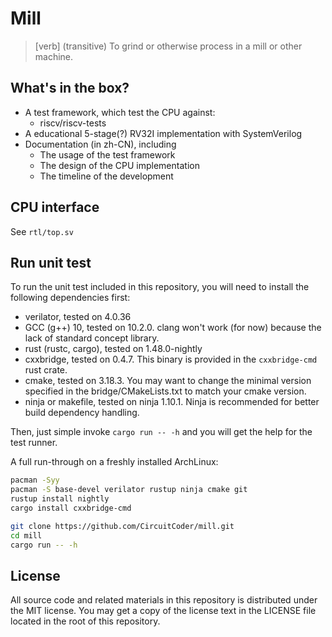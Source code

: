 Mill
=======================

> \[verb\] (transitive) To grind or otherwise process in a mill or other machine.

## What's in the box?
- A test framework, which test the CPU against:
  - riscv/riscv-tests
- A educational 5-stage(?) RV32I implementation with SystemVerilog
- Documentation (in zh-CN), including
  - The usage of the test framework
  - The design of the CPU implementation
  - The timeline of the development

## CPU interface

See `rtl/top.sv`

## Run unit test

To run the unit test included in this repository, you will need to install the following dependencies first:

- verilator, tested on 4.0.36
- GCC (g++) 10, tested on 10.2.0. clang won't work (for now) because the lack of standard concept library.
- rust (rustc, cargo), tested on 1.48.0-nightly
- cxxbridge, tested on 0.4.7. This binary is provided in the `cxxbridge-cmd` rust crate.
- cmake, tested on 3.18.3. You may want to change the minimal version specified in the bridge/CMakeLists.txt to match your cmake version.
- ninja or makefile, tested on ninja 1.10.1. Ninja is recommended for better build dependency handling.

Then, just simple invoke `cargo run -- -h` and you will get the help for the test runner.

A full run-through on a freshly installed ArchLinux:

```bash
pacman -Syy
pacman -S base-devel verilator rustup ninja cmake git
rustup install nightly
cargo install cxxbridge-cmd

git clone https://github.com/CircuitCoder/mill.git
cd mill
cargo run -- -h
```

## License
All source code and related materials in this repository is distributed under the MIT license. You may get a copy of the license text in the LICENSE file located in the root of this repository.
